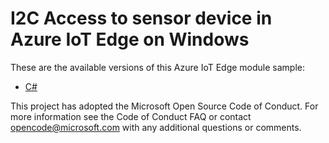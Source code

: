 # I2C Access to sensor device in Azure IoT Edge on Windows

These are the available versions of this Azure IoT Edge module sample:

*	[C#](./CS/README.md)

This project has adopted the Microsoft Open Source Code of Conduct. For more information see the Code of Conduct FAQ or contact <opencode@microsoft.com> with any additional questions or comments.